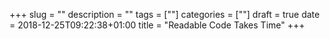 +++
slug = ""
description = ""
tags = [""]
categories = [""]
draft = true
date = 2018-12-25T09:22:38+01:00
title = "Readable Code Takes Time"
+++
